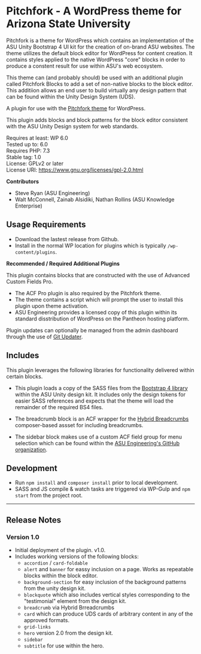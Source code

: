 # Pitchfork - A WordPress theme for Arizona State University

Pitchfork is a theme for WordPress which contains an implementation of the ASU Unity Bootstrap 4 UI kit for the creation of on-brand ASU websites. The theme utilizes the default block editor for WordPress for content creation. It contains styles applied to the native WordPress "core" blocks in order to produce a constent result for use within ASU's web ecosystem.

This theme can (and probably should) be used with an additional plugin called Pitchfork Blocks to add a set of non-native blocks to the block editor. This additiion allows an end user to build virtually any design pattern that can be found within the Unity Design System (UDS).

A plugin for use with the [Pitchfork theme](https://github.com/asuengineering/pitchfork) for WordPress. 

This plugin adds blocks and block patterns for the block editor consistent with the ASU Unity Design system for web standards. 

Requires at least: WP 6.0  
Tested up to: 6.0  
Requires PHP: 7.3  
Stable tag: 1.0  
License: GPLv2 or later  
License URI: https://www.gnu.org/licenses/gpl-2.0.html  

**Contributors**

- Steve Ryan (ASU Engineering)
- Walt McConnell, Zainab Alsidiki, Nathan Rollins (ASU Knowledge Enterprise)

## Usage Requirements

- Download the lastest release from Github.
- Install in the normal WP location for plugins which is typically `/wp-content/plugins`.

**Recommended / Required Additional Plugins**

This plugin contains blocks that are constructed with the use of Advanced Custom Fields Pro. 
- The ACF Pro plugin is also required by the Pitchfork theme.
- The theme contains a script which will prompt the user to install this plugin upon theme activation.
- ASU Engineering provides a licensed copy of this plugin within its standard disstribution of WordPress on the Pantheon hosting platform.

Plugin updates can optionally be managed from the admin dashboard through the use of [Git Updater](https://git-updater.com/). 


## Includes

This plugin leverages the following libraries for functionality delivered within certain blocks.

- This plugin loads a copy of the SASS files from the [Bootstrap 4 library](https://github.com/ASU/asu-unity-stack/tree/dev/packages/bootstrap4-theme) within the ASU Unity design kit. It includes only the design tokens for easier SASS references and expects that the theme will load the remainder of the required BS4 files.  

- The breadcrumb block is an ACF wrapper for the [Hybrid Breadcrumbs](https://github.com/themehybrid/hybrid-breadcrumbs) composer-based assset for including breadcrumbs.

- The sidebar block makes use of a custom ACF field group for menu selection which can be found within the [ASU Engineering's GitHub organization](https://github.com/asuengineering/ACF-Menu-Select). 

## Development

- Run `npm install` and `composer install` prior to local development.
- SASS and JS compile & watch tasks are triggered via WP-Gulp and `npm start` from the project root.

<hr>

## Release Notes

### Version 1.0

- Initial deployment of the plugin. v1.0.
- Includes working versions of the following blocks:
  - `accordion` / `card-foldable` 
  - `alert` and `banner` for eassy inclusion on a page. Works as repeatable blocks within the block editor.
  - `background-section` for easy inclusion of the background patterns from the unity design kit.
  - `blockquote` which also includes vertical styles corresponding to the "testimonial" element from the design kit.
  - `breadcrumb` via Hybrid Brreadcrumbs
  - `card` which can produce UDS cards of arbitrary content in any of the approved formats.
  - `grid-links` 
  - `hero` version 2.0 from the design kit. 
  - `sidebar` 
  - `subtitle` for use within the hero. 